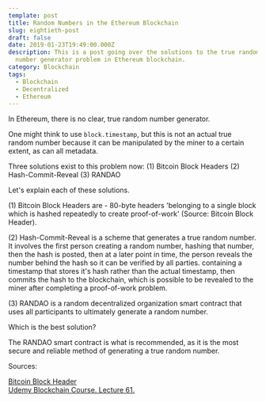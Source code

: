 ```yaml
---
template: post
title: Random Numbers in the Ethereum Blockchain
slug: eightieth-post
draft: false
date: 2019-01-23T19:49:00.000Z
description: This is a post going over the solutions to the true randomness
  number generator problem in Ethereum blockchain.
category: Blockchain
tags:
  - Blockchain
  - Decentralized
  - Ethereum
---
```


In Ethereum, there is no clear, true random number generator. 

One might think to use `block.timestamp`, but this is not an actual true random number because it can be manipulated by the miner to a certain extent, as can all metadata. 

Three solutions exist to this problem now:
(1) Bitcoin Block Headers
(2) Hash-Commit-Reveal
(3) RANDAO 

Let's explain each of these solutions. 

(1) Bitcoin Block Headers are - 80-byte headers 'belonging to a single block which is hashed repeatedly to create proof-of-work' (Source: Bitcoin Block Header).  

(2) Hash-Commit-Reveal is a scheme that generates a true random number. It involves the first person creating a random number, hashing that number, then the hash is posted, then at a later point in time, the person reveals the number behind the hash so it can be verified by all parties. containing a timestamp that stores it's hash rather than the actual timestamp, then commits the hash to the blockchain, which is possible to be revealed to the miner after completing a proof-of-work problem. 

(3) RANDAO is a random decentralized organization smart contract that uses all participants to ultimately generate a random number. 

Which is the best solution? 

The RANDAO smart contract is what is recommended, as it is the most secure and reliable method of generating a true random number. 

Sources: 

[Bitcoin Block Header](https://bitcoin.org/en/glossary/block-header)<br>
[Udemy Blockchain Course. Lecture 61.](https://www.udemy.com/ethereum-blockchain-certification/learn/v4/t/lecture/10078990?start=0)

